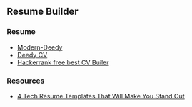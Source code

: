 ## Resume Builder

### Resume
- [Modern-Deedy](https://www.overleaf.com/latex/templates/modern-deedy/cxtjgrmpsrvh)
- [Deedy CV](https://www.overleaf.com/latex/templates/deedy-cv/bjryvfsjdyxz)
- [Hackerrank free best CV Builer](https://www.hackerrank.com/resume/)


### Resources
- [4 Tech Resume Templates That Will Make You Stand Out](https://ad17yakr.medium.com/4-tech-resume-templates-that-will-make-you-stand-out-1d33a7d2b675)
